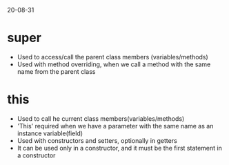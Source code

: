 20-08-31

# super 
* Used to access/call the parent class members (variables/methods)
* Used with method overriding, when we call a method with the same name from the parent class 


# this 
* Used to call he current class members(variables/methods)
* 'This' required when we have a parameter with the same name as an instance variable(field)
* Used with constructors and setters, optionally in getters
* It can be used only in a constructor, and it must be the first statement in a constructor 
